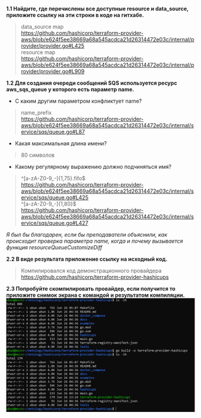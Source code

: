 **1.1 Найдите, где перечислены все доступные resource и data_source, приложите ссылку на эти строки в коде на гитхабе.**  
> data_source map  
> https://github.com/hashicorp/terraform-provider-aws/blob/e624f5ee38669a68a545acdca21d26314472e03c/internal/provider/provider.go#L425  
> resource map  
> https://github.com/hashicorp/terraform-provider-aws/blob/e624f5ee38669a68a545acdca21d26314472e03c/internal/provider/provider.go#L909

**1.2 Для создания очереди сообщений SQS используется ресурс aws_sqs_queue у которого есть параметр name.**  

- С каким другим параметром конфликтует name?  
> name_prefix  
> https://github.com/hashicorp/terraform-provider-aws/blob/e624f5ee38669a68a545acdca21d26314472e03c/internal/service/sqs/queue.go#L87
- Какая максимальная длина имени?  
> 80 символов  
- Какому регулярному выражению должно подчиняться имя?  
> ^[a-zA-Z0-9_-]{1,75}\.fifo$  
> https://github.com/hashicorp/terraform-provider-aws/blob/e624f5ee38669a68a545acdca21d26314472e03c/internal/service/sqs/queue.go#L425  
> ^[a-zA-Z0-9_-]{1,80}$  
> https://github.com/hashicorp/terraform-provider-aws/blob/e624f5ee38669a68a545acdca21d26314472e03c/internal/service/sqs/queue.go#L427  

*Я был бы благодарен, если бы преподаватели объяснили, как происходит проверка параметра name, когда и почему вызывается функция resourceQueueCustomizeDiff*  


**2.2 В виде результата приложение ссылку на исходный код.**  
> Компилировался код демонстрационного провайдера  
> https://github.com/hashicorp/terraform-provider-hashicups

**2.3 Попробуйте скомпилировать провайдер, если получится то приложите снимок экрана с командой и результатом компиляции.**  
![tf-provider](img/tf-provider.png)  